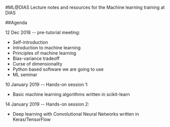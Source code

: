 #ML@DIAS
Lecture notes and resources for the Machine learning training at DIAS

##Agenda

12 Dec 2018 -- pre-tutorial meeting:
- Self-introduction
- Introduction to machine learning
- Principles of machine learning
- Bias-variance tradeoff
- Curse of dimensionality
- Python based software we are going to use
- ML seminar

10 January 2019 -- Hands-on session 1:
- Basic machine learning algorithms written in scikit-learn

14 January 2019 -- Hands-on session 2:
- Deep learning with Convolutional Neural Networks written in Keras/TensorFlow
